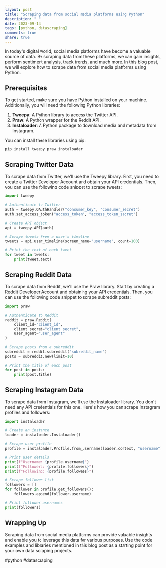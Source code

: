 ```yaml
---
layout: post
title: "Scraping data from social media platforms using Python"
description: " "
date: 2023-09-14
tags: [python, datascraping]
comments: true
share: true
---
```


In today's digital world, social media platforms have become a valuable source of data. By scraping data from these platforms, we can gain insights, perform sentiment analysis, track trends, and much more. In this blog post, we will explore how to scrape data from social media platforms using Python.

## Prerequisites
To get started, make sure you have Python installed on your machine. Additionally, you will need the following Python libraries:

1. **Tweepy**: A Python library to access the Twitter API.
2. **Praw**: A Python wrapper for the Reddit API.
3. **Instaloader**: A Python package to download media and metadata from Instagram.

You can install these libraries using pip:
```python
pip install tweepy praw instaloader
```

## Scraping Twitter Data
To scrape data from Twitter, we'll use the Tweepy library. First, you need to create a Twitter Developer Account and obtain your API credentials. Then, you can use the following code snippet to scrape tweets:

```python
import tweepy

# Authenticate to Twitter
auth = tweepy.OAuthHandler("consumer_key", "consumer_secret")
auth.set_access_token("access_token", "access_token_secret")

# Create API object
api = tweepy.API(auth)

# Scrape tweets from a user's timeline
tweets = api.user_timeline(screen_name="username", count=100)

# Print the text of each tweet
for tweet in tweets:
    print(tweet.text)
```

## Scraping Reddit Data
To scrape data from Reddit, we'll use the Praw library. Start by creating a Reddit Developer Account and obtaining your API credentials. Then, you can use the following code snippet to scrape subreddit posts:

```python
import praw

# Authenticate to Reddit
reddit = praw.Reddit(
    client_id="client_id",
    client_secret="client_secret",
    user_agent="user_agent"
)

# Scrape posts from a subreddit
subreddit = reddit.subreddit("subreddit_name")
posts = subreddit.new(limit=10)

# Print the title of each post
for post in posts:
    print(post.title)
```

## Scraping Instagram Data
To scrape data from Instagram, we'll use the Instaloader library. You don't need any API credentials for this one. Here's how you can scrape Instagram profiles and followers:

```python
import instaloader

# Create an instance
loader = instaloader.Instaloader()

# Scrape user profile
profile = instaloader.Profile.from_username(loader.context, "username")

# Print user details
print(f"Username: {profile.username}")
print(f"Followers: {profile.followers}")
print(f"Following: {profile.followees}")

# Scrape follower list
followers = []
for follower in profile.get_followers():
    followers.append(follower.username)

# Print follower usernames
print(followers)
```

## Wrapping Up
Scraping data from social media platforms can provide valuable insights and enable you to leverage this data for various purposes. Use the code examples and libraries mentioned in this blog post as a starting point for your own data scraping projects.

#python #datascraping